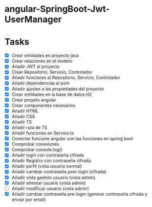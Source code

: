 # angular-SpringBoot-Jwt-UserManager

# Tasks
- [x] Crear entidades en proyecto java
- [x] Crear relaciones en el modelo
- [x] Añadir JWT al proyecto
- [x] Crear Repositorio, Servicio, Controlador
- [x] Añadir funciones al Repositorio, Servicio, Controlador
- [x] Añadir dependencias al pom
- [x] Añadir ajustes a las propiedades del proyecto
- [x] Crear entidades en la base de datos H2
- [x] Crear proyeto angular
- [x] Crear componentes necesarios
- [x] Añadir HTML
- [x] Añadir CSS
- [x] Añadir TS
- [x] Añadir ruta de TS
- [x] Añadir funciones en Service.ts
- [x] Conectar funcione angular con las funciones en spring boot
- [x] Comprobar conexiones
- [x] Comprobar console.log()
- [x] Añadir login con contraseña cifrada
- [x] Añadir Registro con contraseña cifrada
- [x] Añadir perfil (vista usuario normal)
- [x] Añadir cambiar contraseña post-login (cifrada)
- [x] Añadir vista gestión usuario (vista admin)
- [x] Añadir eliminar usuario (vista admin)
- [ ] Añadir modificar usuario (vista admin)
- [x] Añadir cambiar contraseña pre-login (generar contraseña cifrada y enviar por email)
